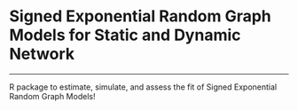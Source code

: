 # Signed Exponential Random Graph Models for Static and Dynamic Network

------------

R package to estimate, simulate, and assess the fit of Signed Exponential Random Graph Models!

